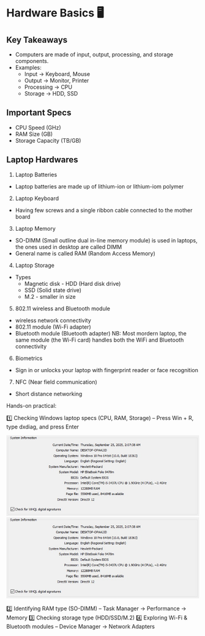 # Hardware Basics 🖥️  

## Key Takeaways  
- Computers are made of input, output, processing, and storage components.  
- Examples:  
  - Input → Keyboard, Mouse  
  - Output → Monitor, Printer  
  - Processing → CPU  
  - Storage → HDD, SSD  

## Important Specs  
- CPU Speed (GHz)  
- RAM Size (GB)  
- Storage Capacity (TB/GB)

## Laptop Hardwares 

1.  Laptop Batteries
  * Laptop batteries are made up of lithium-ion or lithium-iom polymer
 
2.  Laptop Keyboard
  * Having few screws and a single ribbon cable connected to the mother board
 
3.  Laptop Memory
  * SO-DIMM (Small outline dual in-line memory module) is used in laptops, the ones used in desktop are called DIMM
  * General name is called RAM (Random Access Memory)
 
4.  Laptop Storage
- Types
  * Magnetic disk - HDD (Hard disk drive) 
  * SSD (Solid state drive)
  * M.2 - smaller in size
 
5.  802.11 wireless and Bluetooth module
  * wireless network connectivity
  * 802.11 module (Wi-Fi adapter)
  * Bluetooth module (Bluetooth adapter)
NB: Most mordern laptop, the same module (the Wi-Fi card) handles both the WiFi and Bluetooth connectivity

6.  Biometrics
  * Sign in or unlocks your laptop with fingerprint reader or face recognition
 
7.  NFC (Near field communication)
  * Short distance networking 

Hands-on practical:

1️⃣ Checking Windows laptop specs (CPU, RAM, Storage) – Press Win + R, type dxdiag, and press Enter

![Alt text](https://github.com/adewunmikehinde/CompTIA---A-Notes/blob/main/System%20information.jpg)
![alt text](https://github.com/adewunmikehinde/CompTIA---A-Notes/blob/main/System%20information.jpg)

2️⃣ Identifying RAM type (SO-DIMM) – Task Manager → Performance → Memory
3️⃣ Checking storage type (HDD/SSD/M.2)
4️⃣ Exploring Wi-Fi & Bluetooth modules – Device Manager → Network Adapters
